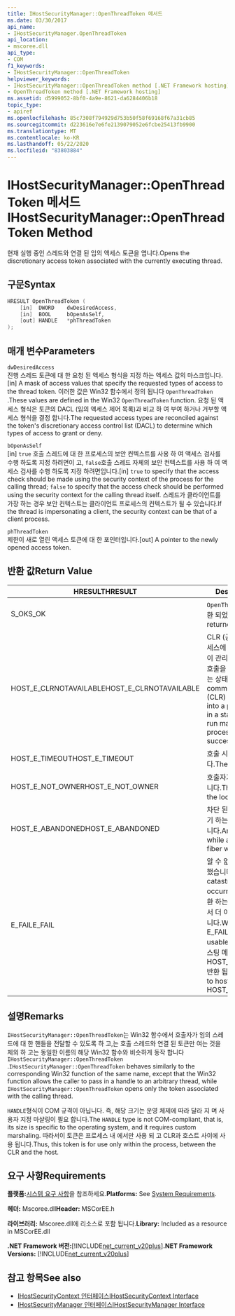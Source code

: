 ```yaml
---
title: IHostSecurityManager::OpenThreadToken 메서드
ms.date: 03/30/2017
api_name:
- IHostSecurityManager.OpenThreadToken
api_location:
- mscoree.dll
api_type:
- COM
f1_keywords:
- IHostSecurityManager::OpenThreadToken
helpviewer_keywords:
- IHostSecurityManager::OpenThreadToken method [.NET Framework hosting]
- OpenThreadToken method [.NET Framework hosting]
ms.assetid: d5999052-8bf0-4a9e-8621-da6284406b18
topic_type:
- apiref
ms.openlocfilehash: 85c7308f794929d753b50f58f69168f67a31cb85
ms.sourcegitcommit: d223616e7e6fe2139079052e6fcbe25413fb9900
ms.translationtype: MT
ms.contentlocale: ko-KR
ms.lasthandoff: 05/22/2020
ms.locfileid: "83803884"
---
```

# <a name="ihostsecuritymanageropenthreadtoken-method"></a><span data-ttu-id="832b1-102">IHostSecurityManager::OpenThreadToken 메서드</span><span class="sxs-lookup"><span data-stu-id="832b1-102">IHostSecurityManager::OpenThreadToken Method</span></span>
<span data-ttu-id="832b1-103">현재 실행 중인 스레드와 연결 된 임의 액세스 토큰을 엽니다.</span><span class="sxs-lookup"><span data-stu-id="832b1-103">Opens the discretionary access token associated with the currently executing thread.</span></span>  
  
## <a name="syntax"></a><span data-ttu-id="832b1-104">구문</span><span class="sxs-lookup"><span data-stu-id="832b1-104">Syntax</span></span>  
  
```cpp  
HRESULT OpenThreadToken (  
    [in]  DWORD    dwDesiredAccess,
    [in]  BOOL     bOpenAsSelf,
    [out] HANDLE   *phThreadToken  
);  
```  
  
## <a name="parameters"></a><span data-ttu-id="832b1-105">매개 변수</span><span class="sxs-lookup"><span data-stu-id="832b1-105">Parameters</span></span>  
 `dwDesiredAccess`  
 <span data-ttu-id="832b1-106">진행 스레드 토큰에 대 한 요청 된 액세스 형식을 지정 하는 액세스 값의 마스크입니다.</span><span class="sxs-lookup"><span data-stu-id="832b1-106">[in] A mask of access values that specify the requested types of access to the thread token.</span></span> <span data-ttu-id="832b1-107">이러한 값은 Win32 함수에서 정의 됩니다 `OpenThreadToken` .</span><span class="sxs-lookup"><span data-stu-id="832b1-107">These values are defined in the Win32 `OpenThreadToken` function.</span></span> <span data-ttu-id="832b1-108">요청 된 액세스 형식은 토큰의 DACL (임의 액세스 제어 목록)과 비교 하 여 부여 하거나 거부할 액세스 형식을 결정 합니다.</span><span class="sxs-lookup"><span data-stu-id="832b1-108">The requested access types are reconciled against the token's discretionary access control list (DACL) to determine which types of access to grant or deny.</span></span>  
  
 `bOpenAsSelf`  
 <span data-ttu-id="832b1-109">[in] `true` 호출 스레드에 대 한 프로세스의 보안 컨텍스트를 사용 하 여 액세스 검사를 수행 하도록 지정 하려면이 고, `false`호출 스레드 자체의 보안 컨텍스트를 사용 하 여 액세스 검사를 수행 하도록 지정 하려면입니다.</span><span class="sxs-lookup"><span data-stu-id="832b1-109">[in] `true` to specify that the access check should be made using the security context of the process for the calling thread; `false` to specify that the access check should be performed using the security context for the calling thread itself.</span></span> <span data-ttu-id="832b1-110">스레드가 클라이언트를 가장 하는 경우 보안 컨텍스트는 클라이언트 프로세스의 컨텍스트가 될 수 있습니다.</span><span class="sxs-lookup"><span data-stu-id="832b1-110">If the thread is impersonating a client, the security context can be that of a client process.</span></span>  
  
 `phThreadToken`  
 <span data-ttu-id="832b1-111">제한이 새로 열린 액세스 토큰에 대 한 포인터입니다.</span><span class="sxs-lookup"><span data-stu-id="832b1-111">[out] A pointer to the newly opened access token.</span></span>  
  
## <a name="return-value"></a><span data-ttu-id="832b1-112">반환 값</span><span class="sxs-lookup"><span data-stu-id="832b1-112">Return Value</span></span>  
  
|<span data-ttu-id="832b1-113">HRESULT</span><span class="sxs-lookup"><span data-stu-id="832b1-113">HRESULT</span></span>|<span data-ttu-id="832b1-114">Description</span><span class="sxs-lookup"><span data-stu-id="832b1-114">Description</span></span>|  
|-------------|-----------------|  
|<span data-ttu-id="832b1-115">S_OK</span><span class="sxs-lookup"><span data-stu-id="832b1-115">S_OK</span></span>|<span data-ttu-id="832b1-116">`OpenThreadToken`성공적으로 반환 되었습니다.</span><span class="sxs-lookup"><span data-stu-id="832b1-116">`OpenThreadToken` returned successfully.</span></span>|  
|<span data-ttu-id="832b1-117">HOST_E_CLRNOTAVAILABLE</span><span class="sxs-lookup"><span data-stu-id="832b1-117">HOST_E_CLRNOTAVAILABLE</span></span>|<span data-ttu-id="832b1-118">CLR (공용 언어 런타임)이 프로세스에 로드 되지 않았거나 CLR이 관리 코드를 실행할 수 없거나 호출을 성공적으로 처리할 수 없는 상태에 있습니다.</span><span class="sxs-lookup"><span data-stu-id="832b1-118">The common language runtime (CLR) has not been loaded into a process, or the CLR is in a state in which it cannot run managed code or process the call successfully.</span></span>|  
|<span data-ttu-id="832b1-119">HOST_E_TIMEOUT</span><span class="sxs-lookup"><span data-stu-id="832b1-119">HOST_E_TIMEOUT</span></span>|<span data-ttu-id="832b1-120">호출 시간이 초과 되었습니다.</span><span class="sxs-lookup"><span data-stu-id="832b1-120">The call timed out.</span></span>|  
|<span data-ttu-id="832b1-121">HOST_E_NOT_OWNER</span><span class="sxs-lookup"><span data-stu-id="832b1-121">HOST_E_NOT_OWNER</span></span>|<span data-ttu-id="832b1-122">호출자가 잠금을 소유 하지 않습니다.</span><span class="sxs-lookup"><span data-stu-id="832b1-122">The caller does not own the lock.</span></span>|  
|<span data-ttu-id="832b1-123">HOST_E_ABANDONED</span><span class="sxs-lookup"><span data-stu-id="832b1-123">HOST_E_ABANDONED</span></span>|<span data-ttu-id="832b1-124">차단 된 스레드나 파이버에서 대기 하는 동안 이벤트를 취소 했습니다.</span><span class="sxs-lookup"><span data-stu-id="832b1-124">An event was canceled while a blocked thread or fiber was waiting on it.</span></span>|  
|<span data-ttu-id="832b1-125">E_FAIL</span><span class="sxs-lookup"><span data-stu-id="832b1-125">E_FAIL</span></span>|<span data-ttu-id="832b1-126">알 수 없는 치명적인 오류가 발생 했습니다.</span><span class="sxs-lookup"><span data-stu-id="832b1-126">An unknown catastrophic failure occurred.</span></span> <span data-ttu-id="832b1-127">메서드가 E_FAIL 반환 하는 경우 해당 프로세스 내에서 더 이상 CLR을 사용할 수 없습니다.</span><span class="sxs-lookup"><span data-stu-id="832b1-127">When a method returns E_FAIL, the CLR is no longer usable within the process.</span></span> <span data-ttu-id="832b1-128">호스팅 메서드를 이후에 호출 하면 HOST_E_CLRNOTAVAILABLE 반환 됩니다.</span><span class="sxs-lookup"><span data-stu-id="832b1-128">Subsequent calls to hosting methods return HOST_E_CLRNOTAVAILABLE.</span></span>|  
  
## <a name="remarks"></a><span data-ttu-id="832b1-129">설명</span><span class="sxs-lookup"><span data-stu-id="832b1-129">Remarks</span></span>  
 <span data-ttu-id="832b1-130">`IHostSecurityManager::OpenThreadToken`는 Win32 함수에서 호출자가 임의 스레드에 대 한 핸들을 전달할 수 있도록 하 고,는 호출 스레드와 연결 된 토큰만 여는 것을 제외 하 고는 동일한 이름의 해당 Win32 함수와 비슷하게 동작 합니다 `IHostSecurityManager::OpenThreadToken` .</span><span class="sxs-lookup"><span data-stu-id="832b1-130">`IHostSecurityManager::OpenThreadToken` behaves similarly to the corresponding Win32 function of the same name, except that the Win32 function allows the caller to pass in a handle to an arbitrary thread, while `IHostSecurityManager::OpenThreadToken` opens only the token associated with the calling thread.</span></span>  
  
 <span data-ttu-id="832b1-131">`HANDLE`형식이 COM 규격이 아닙니다. 즉, 해당 크기는 운영 체제에 따라 달라 지 며 사용자 지정 마샬링이 필요 합니다.</span><span class="sxs-lookup"><span data-stu-id="832b1-131">The `HANDLE` type is not COM-compliant, that is, its size is specific to the operating system, and it requires custom marshaling.</span></span> <span data-ttu-id="832b1-132">따라서이 토큰은 프로세스 내 에서만 사용 되 고 CLR과 호스트 사이에 사용 됩니다.</span><span class="sxs-lookup"><span data-stu-id="832b1-132">Thus, this token is for use only within the process, between the CLR and the host.</span></span>  
  
## <a name="requirements"></a><span data-ttu-id="832b1-133">요구 사항</span><span class="sxs-lookup"><span data-stu-id="832b1-133">Requirements</span></span>  
 <span data-ttu-id="832b1-134">**플랫폼:**[시스템 요구 사항](../../get-started/system-requirements.md)을 참조하세요.</span><span class="sxs-lookup"><span data-stu-id="832b1-134">**Platforms:** See [System Requirements](../../get-started/system-requirements.md).</span></span>  
  
 <span data-ttu-id="832b1-135">**헤더:** Mscoree.dll</span><span class="sxs-lookup"><span data-stu-id="832b1-135">**Header:** MSCorEE.h</span></span>  
  
 <span data-ttu-id="832b1-136">**라이브러리:** Mscoree.dll에 리소스로 포함 됩니다.</span><span class="sxs-lookup"><span data-stu-id="832b1-136">**Library:** Included as a resource in MSCorEE.dll</span></span>  
  
 <span data-ttu-id="832b1-137">**.NET Framework 버전:**[!INCLUDE[net_current_v20plus](../../../../includes/net-current-v20plus-md.md)]</span><span class="sxs-lookup"><span data-stu-id="832b1-137">**.NET Framework Versions:** [!INCLUDE[net_current_v20plus](../../../../includes/net-current-v20plus-md.md)]</span></span>  
  
## <a name="see-also"></a><span data-ttu-id="832b1-138">참고 항목</span><span class="sxs-lookup"><span data-stu-id="832b1-138">See also</span></span>

- [<span data-ttu-id="832b1-139">IHostSecurityContext 인터페이스</span><span class="sxs-lookup"><span data-stu-id="832b1-139">IHostSecurityContext Interface</span></span>](ihostsecuritycontext-interface.md)
- [<span data-ttu-id="832b1-140">IHostSecurityManager 인터페이스</span><span class="sxs-lookup"><span data-stu-id="832b1-140">IHostSecurityManager Interface</span></span>](ihostsecuritymanager-interface.md)

